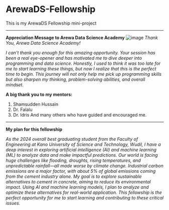 # ArewaDS-Fellowship
This is my ArewaDS Fellowship mini-project

***
**Appreciation Message to Arewa Data Science Academy**
![image](https://github.com/HABUDANHAYABK/python-programming-fellowship/raw/main/assets/arewadsimage.png)
_Thank You, Arewa Data Science Academy!_

_I can’t thank you enough for this amazing opportunity. Your session has been a real eye-opener and has motivated me to dive deeper into programming and data science. Honestly, I used to think it was too late for me to start learning these things, but now I realize that this is the perfect time to begin. This journey will not only help me pick up programming skills but also sharpen my thinking, problem-solving abilities, and overall mindset._

**A big thank you to my mentors:**
1. Shamsudden Hussain
2. Dr. Falalu
3. Dr. Idris
And many others who have guided and encouraged me.

***

**My plan for this fellowship**

_As the 2024 overall best graduating student from the Faculty of Engineering at Kano University of Science and Technology, Wudil, I have a deep interest in exploring artificial intelligence (AI) and machine learning (ML) to analyze data and make impactful predictions._
_Our world is facing huge challenges like flooding, droughts, rising temperatures, and unpredictable rainfall—all made worse by climate change. Industrial carbon emissions are a major factor, with about 5% of global emissions coming from the cement industry alone._
_My goal is to explore sustainable alternatives to cement in concrete, aiming to reduce its environmental impact. Using AI and machine learning models, I plan to analyze and optimize these alternatives for real-world application._
_This fellowship is the perfect opportunity for me to start learning and contributing to these critical issues._
